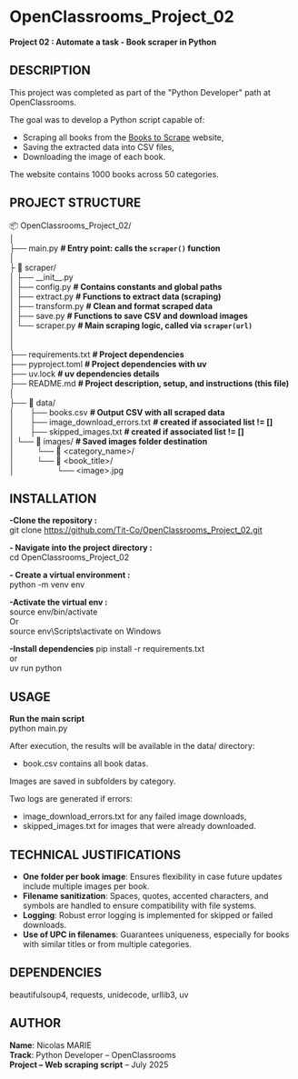 # OpenClassrooms_Project_02
**Project 02 : Automate a task - Book scraper in Python**

## DESCRIPTION



This project was completed as part of the "Python Developer" path at OpenClassrooms.

The goal was to develop a Python script capable of:
- Scraping all books from the [Books to Scrape](https://books.toscrape.com) website,
- Saving the extracted data into CSV files,
- Downloading the image of each book.

The website contains 1000 books across 50 categories.



## PROJECT STRUCTURE

📦 OpenClassrooms_Project_02/  
│  
├── main.py                       **# Entry point: calls the `scraper()` function**  
│  
├ 📁 scraper/  
│   ├── \_\_init\_\_.py  
│   ├── config.py                 **# Contains constants and global paths**  
│   ├── extract.py                **# Functions to extract data (scraping)**  
│   ├── transform.py              **# Clean and format scraped data**  
│   ├── save.py                   **# Functions to save CSV and download images**  
│   └── scraper.py                **# Main scraping logic, called via `scraper(url)`**  
│  
│  
├── requirements.txt              **# Project dependencies**  
├── pyproject.toml                **# Project dependencies with uv**  
├── uv.lock                       **# uv dependencies details**  
├── README.md                     **# Project description, setup, and instructions (this file)**  
│  
├── 📁 data/  
│   &nbsp;&nbsp;&nbsp;&nbsp;&nbsp;&nbsp;├── books.csv                 **# Output CSV with all scraped data**  
│   &nbsp;&nbsp;&nbsp;&nbsp;&nbsp;&nbsp;├── image_download_errors.txt **# created if associated list != []**  
│   &nbsp;&nbsp;&nbsp;&nbsp;&nbsp;&nbsp;├── skipped_images.txt        **# created if associated list != []**  
│   └── 📁 images/                **# Saved images folder destination**  
│       &nbsp;&nbsp;&nbsp;&nbsp;&nbsp;&nbsp;&nbsp;&nbsp;&nbsp;└── 📁 <category_name>/  
│       &nbsp;&nbsp;&nbsp;&nbsp;&nbsp;&nbsp;&nbsp;&nbsp;&nbsp;└── 📁 <book_title>/  
│       &nbsp;&nbsp;&nbsp;&nbsp;&nbsp;&nbsp;&nbsp;&nbsp;&nbsp;&nbsp;&nbsp;&nbsp;&nbsp;&nbsp;&nbsp;&nbsp;&nbsp;&nbsp;└── \<image>.jpg  



## INSTALLATION

**-Clone the repository :**  
git clone https://github.com/Tit-Co/OpenClassrooms_Project_02.git

**- Navigate into the project directory :**  
cd OpenClassrooms_Project_02

**- Create a virtual environment :**  
python -m venv env

**-Activate the virtual env :**  
source env/bin/activate  
Or  
source env\Scripts\activate on Windows  

**-Install dependencies**
pip install -r requirements.txt  
or  
uv run python   


## USAGE

**Run the main script**  
python main.py

After execution, the results will be available in the data/ directory:  
- book.csv contains all book datas.  

Images are saved in subfolders by category.  

Two logs are generated if errors:  
- image_download_errors.txt for any failed image downloads,
- skipped_images.txt for images that were already downloaded.



## TECHNICAL JUSTIFICATIONS

- **One folder per book image**: Ensures flexibility in case future updates include multiple images per book.
- **Filename sanitization**: Spaces, quotes, accented characters, and symbols are handled to ensure compatibility with file systems.
- **Logging**: Robust error logging is implemented for skipped or failed downloads.
- **Use of UPC in filenames**: Guarantees uniqueness, especially for books with similar titles or from multiple categories.



## DEPENDENCIES

beautifulsoup4,
requests,
unidecode,
urllib3,
uv



## AUTHOR

**Name**: Nicolas MARIE  
**Track**: Python Developer – OpenClassrooms  
**Project – Web scraping script** – July 2025  
